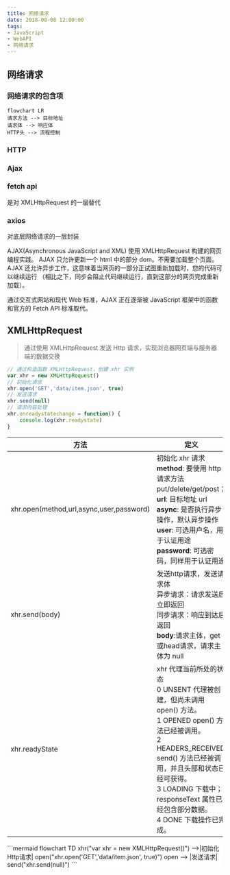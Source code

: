 ```yaml
---
title: 网络请求
date: 2018-08-08 12:00:00
tags:
- JavaScript
- WebAPI
- 网络请求
---
```


## 网络请求
### 网络请求的包含项
```mermaid
flowchart LR
请求方法 --> 目标地址
请求体 --> 响应体
HTTP头 --> 流程控制
```
### HTTP
### Ajax
### fetch api
是对 XMLHttpRequest 的一层替代
### axios
对底层网络请求的一层封装

AJAX(Asynchronous JavaScript and XML) 使用 XMLHttpRequest 构建的网页编程实践。
AJAX 只允许更新一个 html 中的部分 dom。不需要加载整个页面。
AJAX 还允许异步工作，这意味着当网页的一部分正试图重新加载时，您的代码可以继续运行
（相比之下，同步会阻止代码继续运行，直到这部分的网页完成重新加载）。

通过交互式网站和现代 Web 标准，AJAX 正在逐渐被 JavaScript 框架中的函数和官方的 Fetch API 标准取代。

## XMLHttpRequest
> 通过使用 XMLHttpRequest 发送 Http 请求，实现浏览器网页端与服务器端的数据交换
```JavaScript
// 通过构造函数 XMLHttpRequest，创建 xhr 实例
var xhr = new XMLHttpRequest()
// 初始化请求
xhr.open('GET','data/item.json', true)
// 发送请求
xhr.send(null)
// 请求内容处理
xhr.onreadystatechange = function() {
	console.log(xhr.readystate)
}
```
|方法|定义|
|---|---|
|xhr.open(method,url,async,user,password)|初始化 xhr 请求<br/> **method**: 要使用 http 请求方法 put/delete/get/post；<br/>**url**: 目标地址 url<br/>**async**: 是否执行异步操作，默认异步操作<br/>**user**: 可选用户名，用于认证用途<br/>**password**: 可选密码，同样用于认证用途|
|xhr.send(body)|发送http请求，发送请求体<br/>异步请求：请求发送后立即返回<br/>同步请求：响应到达后返回<br/>**body**:请求主体，get或head请求，请求主体为 null|
|xhr.readyState|xhr 代理当前所处的状态 <br/> 0 UNSENT 代理被创建，但尚未调用 open() 方法。<br/> 1 OPENED open() 方法已经被调用。<br/>2 HEADERS_RECEIVED send() 方法已经被调用，并且头部和状态已经可获得。<br/>3 LOADING 下载中；responseText 属性已经包含部分数据。<br/>4 DONE 下载操作已完成。|

<div style="background-color: #fff">
```mermaid
flowchart TD
xhr("var xhr = new XMLHttpRequest()") -->|初始化Http请求| open("xhr.open('GET','data/item.json', true)") 
open --> |发送请求| send("xhr.send(null)")
```
</div>